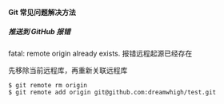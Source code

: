 #### Git 常见问题解决方法

##### 推送到 GitHub 报错

fatal: remote origin already exists. 报错远程起源已经存在

先移除当前远程库，再重新关联远程库

```
$ git remote rm origin
$ git remote add origin git@github.com:dreamwhigh/test.git
```

